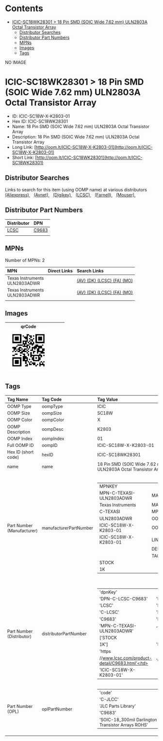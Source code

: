 



Contents
========

* [ICIC-SC18WK28301 > 18 Pin SMD (SOIC Wide 7.62 mm) ULN2803A Octal Transistor Array](#icic-sc18wk28301--18-pin-smd-soic-wide-762-mm-uln2803a-octal-transistor-array)
	* [Distributor Searches](#distributor-searches)
	* [Distributor Part Numbers](#distributor-part-numbers)
	* [MPNs](#mpns)
	* [Images](#images)
	* [Tags](#tags)
  
NO IMAGE  
# ICIC-SC18WK28301 > 18 Pin SMD (SOIC Wide 7.62 mm) ULN2803A Octal Transistor Array

- ID: ICIC-SC18W-X-K2803-01
- Hex ID: ICIC-SC18WK28301
- Name: 18 Pin SMD (SOIC Wide 7.62 mm) ULN2803A Octal Transistor Array
- Description: 18 Pin SMD (SOIC Wide 7.62 mm) ULN2803A Octal Transistor Array
- Long Link: [http://oom.lt/ICIC-SC18W-X-K2803-01](http://oom.lt/ICIC-SC18W-X-K2803-01)
- Short Link: [http://oom.lt/ICIC-SC18WK28301](http://oom.lt/ICIC-SC18WK28301)

## Distributor Searches
  
Links to search for this item (using OOMP name) at various distributors  
[(Aliexpress) ](https://www.aliexpress.com/wholesale?SearchText=111718+Pin+SMD+SOIC+Wide+7.62+mm+ULN2803A+Octal+Transistor+Array)&nbsp;&nbsp;&nbsp;[(Avnet) ](https://www.avnet.com/shop/us/search/18+Pin+SMD+SOIC+Wide+7.62+mm+ULN2803A+Octal+Transistor+Array)&nbsp;&nbsp;&nbsp;[(Digikey) ](https://www.digikey.co.uk/en/products/result?s=18+Pin+SMD+SOIC+Wide+7.62+mm+ULN2803A+Octal+Transistor+Array)&nbsp;&nbsp;&nbsp;[(LCSC) ](https://www.lcsc.com/search?q=18+Pin+SMD+SOIC+Wide+7.62+mm+ULN2803A+Octal+Transistor+Array)&nbsp;&nbsp;&nbsp;[(Farnell) ](https://uk.farnell.com/search?st=18+Pin+SMD+SOIC+Wide+7.62+mm+ULN2803A+Octal+Transistor+Array)&nbsp;&nbsp;&nbsp;[(Mouser) ](https://www.mouser.com/c/?q=18+Pin+SMD+SOIC+Wide+7.62+mm+ULN2803A+Octal+Transistor+Array)&nbsp;&nbsp;&nbsp;
## Distributor Part Numbers
  

|Distributor|DPN|
| :--- | :--- |
|[LCSC](https://www.lcsc.com/product-detail/C9683.html)|[C9683](https://www.lcsc.com/product-detail/C9683.html)|
|||

## MPNs
  
Number of MPNs: 2  

|MPN|Direct Links|Search Links|
| :--- | :--- | :--- |
|Texas Instruments<br>ULN2803ADWR||[(AV) ](https://www.avnet.com/shop/us/search/ULN2803ADWR)[(DK) ](https://www.digikey.co.uk/products/en?keywords=ULN2803ADWR)[(LCSC) ](https://www.lcsc.com/search?q=ULN2803ADWR)[(FA) ](https://uk.farnell.com/search?st=ULN2803ADWR)[(MO) ](https://www.mouser.com/c/?q=ULN2803ADWR)|
|Texas Instruments<br>ULN2803ADWR||[(AV) ](https://www.avnet.com/shop/us/search/ULN2803ADWR)[(DK) ](https://www.digikey.co.uk/products/en?keywords=ULN2803ADWR)[(LCSC) ](https://www.lcsc.com/search?q=ULN2803ADWR)[(FA) ](https://uk.farnell.com/search?st=ULN2803ADWR)[(MO) ](https://www.mouser.com/c/?q=ULN2803ADWR)|
||||

## Images
  

|qrCode<br>[![](https://raw.githubusercontent.com/oomlout/oomlout_OOMP_parts_V2/main/ICIC/SC18W/X/K2803/01/qrCode_140.png)](https://github.com/oomlout/oomlout_OOMP_parts_V2/tree/main/ICIC/SC18W/X/K2803/01/qrCode.png)||||
| :---: | :---: | :---: | :---: |

## Tags
  

|Tag Name|Tag Code|Tag Value|
| :--- | :--- | :--- |
|OOMP Type|oompType|ICIC|
|OOMP Size|oompSize|SC18W|
|OOMP Color|oompColor|X|
|OOMP Description|oompDesc|K2803|
|OOMP Index|oompIndex|01|
|Full OOMP ID|oompID|ICIC-SC18W-X-K2803-01|
|Hex ID (short code)|hexID|ICIC-SC18WK28301|
|name|name|18 Pin SMD (SOIC Wide 7.62 mm) ULN2803A Octal Transistor Array|
|Part Number (Manufacturer)|manufacturerPartNumber|<table><tr><td>MPNKEY</td></tr><tr><td> MPN-C-TEXASI-ULN2803ADWR</td><td> MANUFACTURER</td></tr><tr><td> Texas Instruments</td><td> MANUCODE</td></tr><tr><td> C-TEXASI</td><td> MPN</td></tr><tr><td> ULN2803ADWR</td><td> OOMPIDPARTIAL</td></tr><tr><td> ICIC-SC18W-X-K2803-01</td><td> OOMPID</td></tr><tr><td> ICIC-SC18W-X-K2803-01</td><td> LINK</td></tr><tr><td> </td><td> DESCRIPTION</td></tr><tr><td> </td><td> TAGS</td></tr><tr><td> STOCK</td></tr><tr><td>1K</td></tr></table></td><td> <table><tr><td>MPNKEY</td></tr><tr><td> MPN-C-TEXASI-ULN2803ADWR</td><td> MANUFACTURER</td></tr><tr><td> Texas Instruments</td><td> MANUCODE</td></tr><tr><td> C-TEXASI</td><td> MPN</td></tr><tr><td> ULN2803ADWR</td><td> OOMPIDPARTIAL</td></tr><tr><td> ICIC-SC18W-X-K2803-01</td><td> OOMPID</td></tr><tr><td> ICIC-SC18W-X-K2803-01</td><td> LINK</td></tr><tr><td> </td><td> DESCRIPTION</td></tr><tr><td> </td><td> TAGS</td></tr><tr><td> STOCK</td></tr><tr><td>1K</td></tr></table>|
|Part Number (Distributor)|distributorPartNumber|<table><tr><td>'dpnKey'</td></tr><tr><td> 'DPN-C-LCSC-C9683'</td><td> 'DISTRIBUTOR'</td></tr><tr><td> 'LCSC'</td><td> 'DISTRCODE'</td></tr><tr><td> 'C-LCSC'</td><td> 'DPN'</td></tr><tr><td> 'C9683'</td><td> 'MPN'</td></tr><tr><td> 'MPN-C-TEXASI-ULN2803ADWR'</td><td> 'TAGS'</td></tr><tr><td> ['STOCK</td></tr><tr><td>1K']</td><td> 'LINK'</td></tr><tr><td> 'https</td></tr><tr><td>//www.lcsc.com/product-detail/C9683.html'</td><td> 'OOMPID'</td></tr><tr><td> 'ICIC-SC18W-X-K2803-01'</td></tr></table>|
|Part Number (OPL)|oplPartNumber|<table><tr><td>'code'</td></tr><tr><td> 'C-JLCC'</td><td> 'name'</td></tr><tr><td> 'JLC Parts Library'</td><td> 'partID'</td></tr><tr><td> 'C9683'</td><td> 'partName'</td></tr><tr><td> 'SOIC-18_300mil  Darlington Transistor Arrays ROHS'</td></tr></table>|
||||
